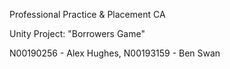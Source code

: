 Professional Practice & Placement CA

Unity Project: "Borrowers Game"

N00190256 - Alex Hughes,
N00193159 - Ben Swan
